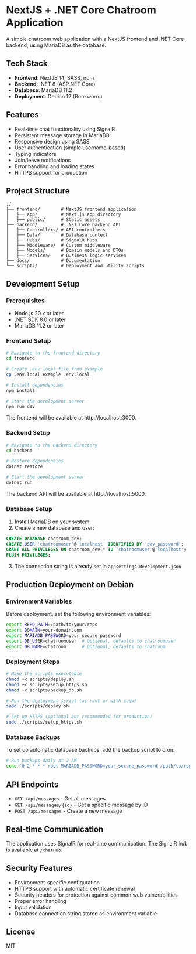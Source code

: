# NextJS + .NET Core Chatroom Application

A simple chatroom web application with a NextJS frontend and .NET Core backend, using MariaDB as the database.

## Tech Stack

- **Frontend**: NextJS 14, SASS, npm
- **Backend**: .NET 8 (ASP.NET Core)
- **Database**: MariaDB 11.2
- **Deployment**: Debian 12 (Bookworm)

## Features

- Real-time chat functionality using SignalR
- Persistent message storage in MariaDB
- Responsive design using SASS
- User authentication (simple username-based)
- Typing indicators
- Join/leave notifications
- Error handling and loading states
- HTTPS support for production

## Project Structure

```
./
├── frontend/        # NextJS frontend application
│   ├── app/         # Next.js app directory
│   ├── public/      # Static assets
├── backend/         # .NET Core backend API
│   ├── Controllers/ # API controllers
│   ├── Data/        # Database context
│   ├── Hubs/        # SignalR hubs
│   ├── Middleware/  # Custom middleware
│   ├── Models/      # Domain models and DTOs
│   ├── Services/    # Business logic services
├── docs/            # Documentation
└── scripts/         # Deployment and utility scripts
```

## Development Setup

### Prerequisites

- Node.js 20.x or later
- .NET SDK 8.0 or later
- MariaDB 11.2 or later

### Frontend Setup

```bash
# Navigate to the frontend directory
cd frontend

# Create .env.local file from example
cp .env.local.example .env.local

# Install dependencies
npm install

# Start the development server
npm run dev
```

The frontend will be available at http://localhost:3000.

### Backend Setup

```bash
# Navigate to the backend directory
cd backend

# Restore dependencies
dotnet restore

# Start the development server
dotnet run
```

The backend API will be available at http://localhost:5000.

### Database Setup

1. Install MariaDB on your system
2. Create a new database and user:

```sql
CREATE DATABASE chatroom_dev;
CREATE USER 'chatroomuser'@'localhost' IDENTIFIED BY 'dev_password';
GRANT ALL PRIVILEGES ON chatroom_dev.* TO 'chatroomuser'@'localhost';
FLUSH PRIVILEGES;
```

3. The connection string is already set in `appsettings.Development.json`

## Production Deployment on Debian

### Environment Variables

Before deployment, set the following environment variables:

```bash
export REPO_PATH=/path/to/your/repo
export DOMAIN=your-domain.com
export MARIADB_PASSWORD=your_secure_password
export DB_USER=chatroomuser  # Optional, defaults to chatroomuser
export DB_NAME=chatroom      # Optional, defaults to chatroom
```

### Deployment Steps

```bash
# Make the scripts executable
chmod +x scripts/deploy.sh
chmod +x scripts/setup_https.sh
chmod +x scripts/backup_db.sh

# Run the deployment script (as root or with sudo)
sudo ./scripts/deploy.sh

# Set up HTTPS (optional but recommended for production)
sudo ./scripts/setup_https.sh
```

### Database Backups

To set up automatic database backups, add the backup script to cron:

```bash
# Run backups daily at 2 AM
echo "0 2 * * * root MARIADB_PASSWORD=your_secure_password /path/to/repo/scripts/backup_db.sh" > /etc/cron.d/chatroom-backups
```

## API Endpoints

- `GET /api/messages` - Get all messages
- `GET /api/messages/{id}` - Get a specific message by ID
- `POST /api/messages` - Create a new message

## Real-time Communication

The application uses SignalR for real-time communication. The SignalR hub is available at `/chatHub`.

## Security Features

- Environment-specific configuration
- HTTPS support with automatic certificate renewal
- Security headers for protection against common web vulnerabilities
- Proper error handling
- Input validation
- Database connection string stored as environment variable

## License

MIT

